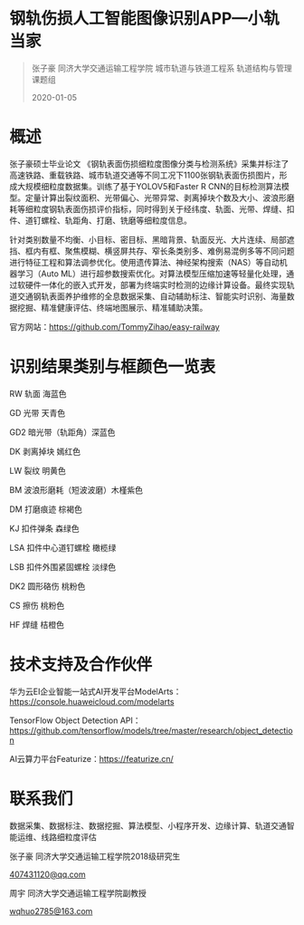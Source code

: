 # 钢轨伤损人工智能图像识别APP—小轨当家

> 张子豪 同济大学交通运输工程学院 城市轨道与铁道工程系 轨道结构与管理课题组
>
> 2020-01-05

# 概述

张子豪硕士毕业论文 《钢轨表面伤损细粒度图像分类与检测系统》采集并标注了高速铁路、重载铁路、城市轨道交通等不同工况下1100张钢轨表面伤损图片，形成大规模细粒度数据集。训练了基于YOLOV5和Faster R CNN的目标检测算法模型。定量计算出裂纹面积、光带偏心、光带异常、剥离掉块个数及大小、波浪形磨耗等细粒度钢轨表面伤损评价指标，同时得到关于经纬度、轨面、光带、焊缝、扣件、道钉螺栓、轨距角、打磨、铣磨等细粒度信息。

针对类别数量不均衡、小目标、密目标、黑暗背景、轨面反光、大片连续、局部遮挡、框内有框、聚焦模糊、横竖屏共存、窄长条类别多、难例易混例多等不同问题进行特征工程和算法调参优化。使用遗传算法、神经架构搜索（NAS）等自动机器学习（Auto ML）进行超参数搜索优化。对算法模型压缩加速等轻量化处理，通过软硬件一体化的嵌入式开发，部署为终端实时检测的边缘计算设备。最终实现轨道交通钢轨表面养护维修的全息数据采集、自动辅助标注、智能实时识别、海量数据挖掘、精准健康评估、终端地图展示、精准辅助决策。

官方网站：https://github.com/TommyZihao/easy-railway

# 识别结果类别与框颜色一览表

RW 轨面 海蓝色

GD 光带 天青色

GD2 暗光带（轨距角）深蓝色

DK 剥离掉块 嫣红色

LW 裂纹 明黄色

BM 波浪形磨耗（短波波磨）木槿紫色

DM 打磨痕迹 棕褐色

KJ 扣件弹条 森绿色

LSA 扣件中心道钉螺栓 橄榄绿

LSB 扣件外围紧固螺栓 淡绿色

DK2 圆形硌伤 桃粉色

CS 擦伤 桃粉色

HF 焊缝 桔橙色

# 技术支持及合作伙伴

华为云EI企业智能一站式AI开发平台ModelArts：https://console.huaweicloud.com/modelarts

TensorFlow Object Detection API：https://github.com/tensorflow/models/tree/master/research/object_detection

AI云算力平台Featurize：https://featurize.cn/

# 联系我们

数据采集、数据标注、数据挖掘、算法模型、小程序开发、边缘计算、轨道交通智能运维、线路细粒度评估

张子豪 同济大学交通运输工程学院2018级研究生

407431120@qq.com

周宇 同济大学交通运输工程学院副教授

wqhuo2785@163.com


